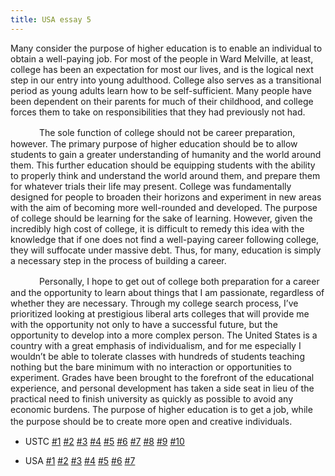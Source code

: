 ```yaml
---
title: USA essay 5
---
```


Many consider the purpose of higher education is to enable an individual to obtain a well-paying job. For most of the people in Ward Melville, at least, college has been an expectation for most our lives, and is the logical next step in our entry into young adulthood. College also serves as a transitional period as young adults learn how to be self-sufficient. Many people have been dependent on their parents for much of their childhood, and college forces them to take on responsibilities that they had previously not had.

　　　 The sole function of college should not be career preparation, however. The primary purpose of higher education should be to allow students to gain a greater understanding of humanity and the world around them. This further education should be equipping students with the ability to properly think and understand the world around them, and prepare them for whatever trials their life may present. College was fundamentally designed for people to broaden their horizons and experiment in new areas with the aim of becoming more well-rounded and developed. The purpose of college should be learning for the sake of learning. However, given the incredibly high cost of college, it is difficult to remedy this idea with the knowledge that if one does not find a well-paying career following college, they will suffocate under massive debt. Thus, for many, education is simply a necessary step in the process of building a career.

　　　 Personally, I hope to get out of college both preparation for a career and the opportunity to learn about things that I am passionate, regardless of whether they are necessary. Through my college search process, I’ve prioritized looking at prestigious liberal arts colleges that will provide me with the opportunity not only to have a successful future, but the opportunity to develop into a more complex person. The United States is a country with a great emphasis of individualism, and for me especially I wouldn’t be able to tolerate classes with hundreds of students teaching nothing but the bare minimum with no interaction or opportunities to experiment. Grades have been brought to the forefront of the educational experience, and personal development has taken a side seat in lieu of the practical need to finish university as quickly as possible to avoid any economic burdens. The purpose of higher education is to get a job, while the purpose should be to create more open and creative individuals.　

- USTC [\#1](/utils/essays/ustc1) [\#2](/utils/essays/ustc2) [\#3](/utils/essays/ustc3) [\#4](/utils/essays/ustc4) [\#5](/utils/essays/ustc5) [\#6](/utils/essays/ustc6)  [\#7](/utils/essays/ustc7)  [\#8](/utils/essays/ustc8) [\#9](/utils/essays/ustc9) [\#10](/utils/essays/ustc10)

- USA [\#1](/utils/essays/usa1) [\#2](/utils/essays/usa2) [\#3](/utils/essays/usa3) [\#4](/utils/essays/usa4) [\#5](/utils/essays/usa5) [\#6](/utils/essays/usa6) [\#7](/utils/essays/usa7)       
